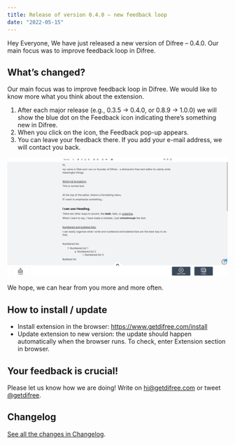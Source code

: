 ```yaml
---
title: Release of version 0.4.0 – new feedback loop
date: "2022-05-15"
---
```


Hey Everyone,
We have just released a new version of Difree – 0.4.0. Our main focus was to improve feedback loop in Difree.

## What’s changed?

Our main focus was to improve feedback loop in Difree. We would like to know more what you think about the extension.

1. After each major release (e.g., 0.3.5 → 0.4.0, or 0.8.9 → 1.0.0) we will show the blue dot on the Feedback icon indicating there’s something new in Difree.
2. When you click on the icon, the Feedback pop-up appears.
3. You can leave your feedback there. If you add your e-mail address, we will contact you back.

![Blue dot on Feedback icon in Difree](./image.png)

We hope, we can hear from you more and more often.

## How to install / update

- Install extension in the browser: https://www.getdifree.com/install
- Update extension to new version: the update should happen automatically when the browser runs. To check, enter Extension section in browser.

## Your feedback is crucial!

Please let us know how we are doing! Write on [hi@getdifree.com](mailto:hi@getdifree.com) or tweet [@getdifree](https://twitter.com/getdifree). 

## Changelog

[See all the changes in Changelog](https://www.getdifree.com/changelog/).
